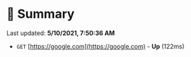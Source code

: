# 📖 Summary
Last updated: **5/10/2021, 7:50:36 AM**

- `GET` [https://google.com](https://google.com) - **Up** (122ms)
